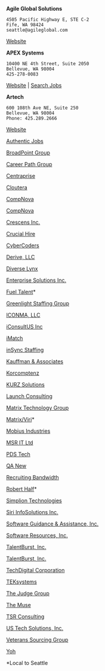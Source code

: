 **Agile Global Solutions**
```
4505 Pacific Highway E, STE C-2
Fife, WA 98424
seattle@agileglobal.com
```
[Website](http://www.agileglobalsolutions.com/Jobs.html)


**APEX Systems**
```
10400 NE 4th Street, Suite 2050
Bellevue, WA 98004
425-278-0083
```
[Website](http://apexsystems.com/) |
[Search Jobs](http://itcareers.apexsystems.com/search?keywords=PHP&facetcountry=US&location=WA)


**Artech**
```
600 108th Ave NE, Suite 250
Bellevue, WA 98004
Phone: 425.289.2666
```
[Website](www.vegaconsultingllc.com)

[Authentic Jobs](https://authenticjobs.com/)

[BroadPoint Group](http://broadpointgroup.com/)

[Career Path Group](https://www2.jobdiva.com/candidates/myjobs/searchjobsdone.jsp?a=b4jdnwum99lfoqxi6a0m0rlpymodqt03b9ih8ulr5gkkxwk9ntffr1inloasxf0e)

[Centraprise](https://www2.jobdiva.com/candidates/myjobs/searchjobsdone.jsp?a=bjjdnwu2mi24o88gqlrdn4sw06662k04c7tcefr9khd69zgoj64pznxxu6ej7gdt)

[Cloutera](https://jobs2.smartsearchonline.com/cloutera/jobs/process_jobsearch.asp)

[CompNova](https://www2.jobdiva.com/candidates/myjobs/searchjobsdone.jsp?a=scjdnwpw24mwxspniqj7ea1iaqu7zd015bhd9blou6nriz9r6tp5a12cyg3arwac)

[CompNova](https://www2.jobdiva.com/candidates/myjobs/searchjobsdone.jsp?a=ysjdnw2puadu8wj7slqlyc6d884p3w015bchcf2sx1zl36qabdhnn3j5z4ew3b9q)

[Crescens Inc.](https://www2.jobdiva.com/candidates/myjobs/searchjobsdone.jsp?a=xejdnw91lqd2it1jrqxtmfi07othmx00c4ja100h06yknv85iac8i2omnpu27wnn)

[Crucial Hire](https://www2.jobdiva.com/candidates/myjobs/searchjobsdone.jsp?a=lvjdnw341seixh94cy6cq556fpkb9c040dhzsq0es0767udv6eltik7tw9yzje0u)

[CyberCoders](https://www.cybercoders.com/search/?searchterms=php&newsearch=true&originalsearch=true&sorttype=date)

[Derive, LLC](https://www2.jobdiva.com/candidates/myjobs/searchjobsdone.jsp?a=38jdnw7h10r1xbhqd1sxh70xo54gf903d9lxw8fwev395ygf7259xk4xf0pt4fp0)

[Diverse Lynx](https://www2.jobdiva.com/candidates/myjobs/searchjobsdone.jsp?a=9xjdnw687b7a7nvvdyut936kpjlgy0023blrozaecads0pdnwppcswnaaku8ji2g)

[Enterprise Solutions Inc.](https://www2.jobdiva.com/candidates/myjobs/searchjobsdone.jsp?a=rkjdnwphgwkjkoeucbywrad0lul6kx01d1i0be0xc3fmt2lid3nftbgi74ybdlvq)

[Fuel Talent](http://fueltalent.com/)*

[Greenlight Staffing Group](https://www2.jobdiva.com/candidates/myjobs/searchjobsdone.jsp?a=hijdnwa81gyugmkv7rhuhh9h4crd6901acl7u2w89a8elohs0wu6i6j4gunu7by4)

[ICONMA, LLC](https://www2.jobdiva.com/candidates/myjobs/searchjobsdone.jsp?a=9bjdnw2mlhip8doaz2t0q9w4wphk960418ms6mtfp5oxvgnr76bfafpnr8c62y27)

[iConsultUS Inc](https://www2.jobdiva.com/candidates/myjobs/searchjobsdone.jsp?a=2yjdnwlfpmur0wh3hglcccnq5nzuvk03736bsxroq0jxz0lnmixquksum89ki2zs)

[iMatch](http://imatch.com/career-portal/)

[inSync Staffing](https://www2.jobdiva.com/candidates/myjobs/searchjobsdone.jsp?a=fae2c5e9bca42a9479e00ce1ced2108b509524f6def953ff39176c0656562726d9)

[Kauffman & Associates](https://workforcenow.adp.com/jobs/apply/posting.html?client=kaipayroll&ccId=1479683565_2837&type=MP&lang=en_US)

[Korcomptenz](https://www2.jobdiva.com/candidates/myjobs/searchjobsdone.jsp?a=gpjdnwsxtppmy7dy7ekypd005vmnve0528wgewrmfgtji92h7iq0k7m5cwr9c15o)

[KURZ Solutions](https://www2.jobdiva.com/candidates/myjobs/searchjobsdone.jsp?a=88jdnwtascmz37jcygcvkz9bnaxeq10080ml8al5e3gy8rmi6i1w080m5bzptz7h)

[Launch Consulting](http://launchcg.com/careerportal/)

[Matrix Technology Group](https://www2.jobdiva.com/candidates/myjobs/searchjobsdone.jsp?a=5zjdnwwn5w7qnw8w2nztdyil5dw7ph0546lpufktlur7ub1bc9pti4vqdodveu6u)

[Matrix/Viri](https://matrix-fa.com/career-portal/)*

[Mobius Industries](https://external-mobius.icims.com/jobs/search?ss=1&searchKeyword=PHP&searchLocation=zipRadius&searchZip=98101&searchRadius=50)

[MSR IT Ltd](https://www2.jobdiva.com/candidates/myjobs/searchjobsdone.jsp?a=lvjdnww6frqvxzpnsmphumnjk1q8b105441vugit4d4tdmtu9fcy20wv00jo3t8x)

[PDS Tech](https://www.pdstech.com/find-a-job/job-search/)

[QA New](https://www2.jobdiva.com/candidates/myjobs/searchjobsdone.jsp?a=46jdnw2533wooiza3bpto9r1fmuviy0434nc9wbfo6ireca4ezm5tmlzi1v5y41a)

[Recruiting Bandwidth](https://recruitingbandwidth.crelate.com/Portal)

[Robert Half](https://www.roberthalf.com/jobs/controller?keywords=PHP)*

[Simplion Technologies](https://www2.jobdiva.com/candidates/myjobs/searchjobsdone.jsp?a=gifale9a1qfbnkm75yi61fbv3zpwirw3d4992x8bqf6fg9p8sdf7gn88618ptb8y)

[Siri InfoSolutions Inc.](https://www2.jobdiva.com/candidates/myjobs/searchjobsdone.jsp?a=s3jdnwspmp9cge515zlaeu7yglsu0t03bduvrrnsa067t7i6ivo5lk7kxwam3i9j)

[Software Guidance & Assistance, Inc.](https://www2.jobdiva.com/candidates/myjobs/searchjobsdone.jsp?a=1gjdnw522pltscq9pmuw4907bo02a4001dl5ui83j72us2e8iqkyclo9n49eqcrj)

[Software Resources, Inc.](https://www2.jobdiva.com/candidates/myjobs/searchjobsdone.jsp?a=4rjdnw7tv9egs4ghc2tk936jp8kryz00b6tin7y7fgpn0v97r2bvynxbs70pxwim)

[TalentBurst, Inc.](https://www2.jobdiva.com/candidates/myjobs/searchjobsdone.jsp?a=lx230j90tml7ovftqtn3w8f9663ldqvo8fwdswovrhtwddek24r4zqed7rr1qqsh)

[TalentBurst, Inc.](https://www2.jobdiva.com/candidates/myjobs/searchjobsdone.jsp?a=y5jdnwgsfix0t1d7osw75h145zxdtm008fvae292vxos9unusglbuzpszehgbfa0)

[TechDigital Corporation](https://www2.jobdiva.com/candidates/myjobs/searchjobsdone.jsp?a=ljjdnw4xlkffs378soj5sfs86owm3y03bfwenit35m8dhcmohr5vk5fodt3md8bb)

[TEKsystems](https://www.teksystems.com/it-jobs/results?keyword=PHP)

[The Judge Group](https://www.judge.com/jobs/dosearch?keyword=PHP&location=WA&category=7&contract=on&permanent=on)

[The Muse](https://www.themuse.com/)

[TSR Consulting](https://www2.jobdiva.com/candidates/myjobs/searchjobsdone.jsp?a=fgrcm3mitdrqeemrkl6dgm4v9p2p7z1d79bs0qw53v2q0cv4rvauu8u)

[US Tech Solutions, Inc.](https://www2.jobdiva.com/candidates/myjobs/searchjobsdone.jsp?a=6mjdnwi2x2jytfqco0udrwulgv41ah00acxltt71n0hot1h237mrqojkegb16j9w)

[Veterans Sourcing Group](https://www2.jobdiva.com/candidates/myjobs/searchjobsdone.jsp?a=2gjdnwpwd3uyd10hul4jfsqc7h8ghe01efylnsiet9ijm73f2wbgiuxyadpfh76m)

[Yoh](https://jobs.yoh.com/)


*Local to Seattle
